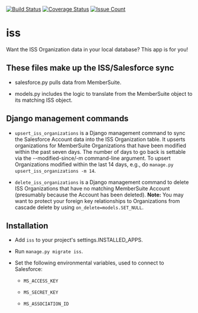 [![Build Status](https://travis-ci.org/AASHE/iss.svg?branch=master)](https://travis-ci.org/AASHE/iss) [![Coverage Status](https://coveralls.io/repos/github/AASHE/iss/badge.svg?branch=master)](https://coveralls.io/github/AASHE/iss?branch=master) [![Issue Count](https://codeclimate.com/github/AASHE/iss/badges/issue_count.svg)](https://codeclimate.com/github/AASHE/iss)

# iss

Want the ISS Organization data in your local database?
This app is for you!

## These files make up the ISS/Salesforce sync

* salesforce.py pulls data from MemberSuite.

* models.py includes the logic to translate from the MemberSuite object
  to its matching ISS object.

## Django management commands

* `upsert_iss_organizations` is a Django management command to sync
  the Salesforce Account data into the ISS Organization table.  It
  upserts organizations for MemberSuite Organizations that have been
  modified within the past seven days.  The number of days to go back
  is settable via the --modified-since/-m command-line argument. To
  upsert Organizations modified within the last 14 days, e.g., do
  `manage.py upsert_iss_organizations -m 14`.
  

* `delete_iss_organizations` is a Django management command to delete
  ISS Organizations that have no matching MemberSuite Account (presumably
  because the Account has been deleted). __Note:__ You may want to protect
  your foreign key relationships to Organizations from cascade delete by
  using `on_delete=models.SET_NULL`.

## Installation

* Add `iss` to your project's settings.INSTALLED_APPS.

* Run `manage.py migrate iss`.

* Set the following environmental variables, used to connect to Salesforce:

  * `MS_ACCESS_KEY`

  * `MS_SECRET_KEY`

  * `MS_ASSOCIATION_ID`
